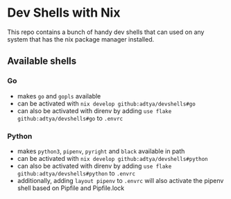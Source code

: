 # Dev Shells with Nix

This repo contains a bunch of handy dev shells that can used on any system that has the nix package manager installed.

## Available shells

### Go
 - makes `go` and `gopls` available
 - can be activated with `nix develop github:adtya/devshells#go`
 - can also be activated with direnv by adding `use flake github:adtya/devshells#go` to `.envrc`

### Python
 - makes `python3`, `pipenv`, `pyright` and `black` available in path
 - can be activated with `nix develop github:adtya/devshells#python`
 - can also be activated with direnv by adding `use flake github:adtya/devshells#python` to `.envrc`
 - additionally, adding `layout pipenv` to `.envrc` will also activate the pipenv shell based on Pipfile and Pipfile.lock
